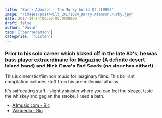 ```yaml
---
title: "Barry Adamson - The Murky World Of (1999)"
image: "/images/post/wilt_20171024_Barry.Adamson.Murky.jpg"
date: 2017-10-24T00:00:00.0000000
draft: false
author: "David"
tags: ["barryadamson"]
categories: ["Listen"]
---
```

### Prior to his solo career which kicked off in the late 80's, he was bass player extraordinaire for Magazine (A definite desert Island band) and Nick Cave's Bad Seeds (no slouches either!) 

 This is cinematic/film noir music for imaginary films. This brilliant compilation includes stuff from his pre-millennial albums.

 It's suffocating stuff - slightly sinister where you can feel the sleaze, taste the whiskey and gag on the smoke. I need a bath.

-  [Allmusic.com - Bio](https://www.allmusic.com/artist/barry-adamson-mn0000786245/biography)
-  [Wikipedia - Bio](https://en.wikipedia.org/wiki/Barry_Adamson)